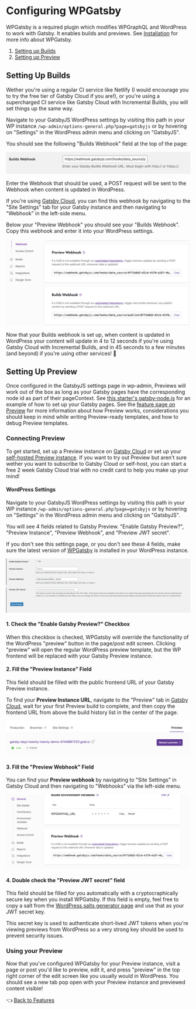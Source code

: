 # Configuring WPGatsby

WPGatsby is a required plugin which modifies WPGraphQL and WordPress to work with Gatsby. It enables builds and previews. See [Installation](../getting-started.md#required-wordpress-dependencies) for more info about WPGatsby.

1. [Setting up Builds](#setting-up-builds)
2. [Setting up Preview](#setting-up-preview)

## Setting Up Builds

Wether you're using a regular CI service like Netlify (I would encourage you to try the free tier of Gatsby Cloud if you are!), or you're using a supercharged CI service like Gatsby Cloud with Incremental Builds, you will set things up the same way.

Navigate to your GatsbyJS WordPress settings by visiting this path in your WP instance `/wp-admin/options-general.php?page=gatsbyjs` or by hovering on "Settings" in the WordPress admin menu and clicking on "GatsbyJS".

You should see the following "Builds Webhook" field at the top of the page:

![WPGatsby Builds Webhook Screenshot](/packages/gatsby-source-wordpress/docs/assets/wp-gatsby-builds-webhook-settings.png)

Enter the Webhook that should be used, a POST request will be sent to the Webhook when content is updated in WordPress.

If you're using [Gatsby Cloud](https://www.gatsbyjs.com/dashboard/sites), you can find this webhook by navigating to the "Site Settings" tab for your Gatsby instance and then navigating to "Webhook" in the left-side menu.

Below your "Preview Webhook" you should see your "Builds Webhook". Copy this webhook and enter it into your WordPress settings.

![Gatsby Cloud Builds Webhook Screenshot](/packages/gatsby-source-wordpress/docs/assets/gatsby-cloud-builds-webhook.png)

Now that your Builds webhook is set up, when content is updated in WordPress your content will update in 4 to 12 seconds if you're using Gatsby Cloud with Incremental Builds, and in 45 seconds to a few minutes (and beyond) if you're using other services! :rocket:

## Setting Up Preview

Once configured in the GatsbyJS settings page in wp-admin, Previews will work out of the box as long as your Gatsby pages have the corresponding node id as part of their pageContext. See [this starter's gatsby-node.js](https://github.com/gatsbyjs/gatsby/blob/master/starters/gatsby-starter-wordpress-blog/tree/master/gatsby-node.js) for an example of how to set up your Gatsby pages. See the [feature page on Preview](../features/preview.md) for more information about how Preview works, considerations you should keep in mind while writing Preview-ready templates, and how to debug Preview templates.

### Connecting Preview

To get started, set up a Preview instance on [Gatsby Cloud](https://www.gatsbyjs.com/) or set up your [self-hosted Preview instance](https://www.gatsbyjs.org/docs/running-a-gatsby-preview-server/). If you want to try out Preview but aren't sure wether you want to subscribe to Gatsby Cloud or self-host, you can start a free 2 week Gatsby Cloud trial with no credit card to help you make up your mind!

#### WordPress Settings

Navigate to your GatsbyJS WordPress settings by visiting this path in your WP instance `/wp-admin/options-general.php?page=gatsbyjs` or by hovering on "Settings" in the WordPress admin menu and clicking on "GatsbyJS".

You will see 4 fields related to Gatsby Preview. "Enable Gatsby Preview?", "Preview Instance", "Preview Webhook", and "Preview JWT secret".

If you don't see this settings page, or you don't see these 4 fields, make sure the latest version of [WPGatsby](https://github.com/gatsbyjs/wp-gatsby) is installed in your WordPress instance.

![wp-gatsbyjs-preview-settings](/packages/gatsby-source-wordpress/docs/assets/wp-gatsbyjs-preview-settings.png)

#### 1. Check the "Enable Gatsby Preview?" Checkbox

When this checkbox is checked, WPGatsby will override the functionality of the WordPress "preview" button in the page/post edit screen. Clicking "preview" will open the regular WordPress preview template, but the WP frontend will be replaced with your Gatsby Preview instance.

#### 2. Fill the "Preview Instance" Field

This field should be filled with the public frontend URL of your Gatsby Preview instance.

To find your **Preview Instance URL**, navigate to the "Preview" tab in [Gatsby Cloud](https://www.gatsbyjs.com/dashboard/sites), wait for your first Preview build to complete, and then copy the frontend URL from above the build history list in the center of the page.

![Gatsby Cloud Preview frontend URL Screenshot](/packages/gatsby-source-wordpress/docs/assets/gatsby-cloud-preview-frontend-url.png)

#### 3. Fill the "Preview Webhook" Field

You can find your **Preview webhook** by navigating to "Site Settings" in Gatsby Cloud and then navigating to "Webhooks" via the left-side menu.

![Gatsby Cloud Preview Webhook URL](/packages/gatsby-source-wordpress/docs/assets/gatsby-cloud-preview-webhook-url.png)

#### 4. Double check the "Preview JWT secret" field

This field should be filled for you automatically with a cryptocraphically secure key when you install WPGatsby. If this field is empty, feel free to copy a salt from the [WordPress salts generator page](https://api.wordpress.org/secret-key/1.1/salt) and use that as your JWT secret key.

This secret key is used to authenticate short-lived JWT tokens when you're viewing previews from WordPress so a very strong key should be used to prevent security issues.

### Using your Preview

Now that you've configured WPGatsby for your Preview instance, visit a page or post you'd like to preview, edit it, and press "preview" in the top right corner of the edit screen like you usually would in WordPress. You should see a new tab pop open with your Preview instance and previewed content visible!

:point_left: [Back to Features](./index.md)
